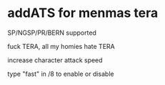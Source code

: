 # addATS for menmas tera 

SP/NGSP/PR/BERN supported

fuck TERA, all my homies hate TERA

increase character attack speed

type "fast" in /8 to enable or disable 
